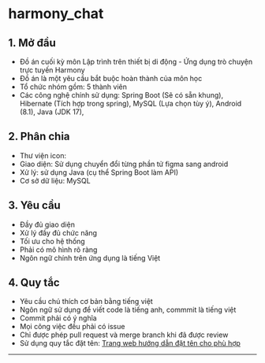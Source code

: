 # harmony_chat
## 1. Mở đầu
- Đồ án cuối kỳ môn Lập trình trên thiết bị di động - Ứng dụng trò chuyện trực tuyến Harmony
- Đồ án là một yêu cầu bắt buộc hoàn thành của môn học
- Tổ chức nhóm gồm: 5 thành viên
- Các công nghệ chính sử dụng: Spring Boot (Sẽ có sẵn khung), Hibernate (Tích hợp trong spring), MySQL (Lựa chọn tùy ý), Android (8.1), Java (JDK 17),  
## 2. Phân chia
- Thư viện icon: 
- Giao diện: Sử dụng chuyển đổi từng phần tử figma sang android
- Xử lý: sử dụng Java (cụ thể Spring Boot làm API)
- Cơ sở dữ liệu: MySQL
## 3. Yêu cầu
- Đầy đủ giao diện
- Xử lý đầy đủ chức năng
- Tối ưu cho hệ thống
- Phải có mô hình rõ ràng
- Ngôn ngữ chính trên ứng dụng là tiếng Việt
## 4. Quy tắc
- Yêu cầu chú thích cơ bản bằng tiếng việt
- Ngôn ngữ sử dụng để viết code là tiếng anh, commmit là tiếng việt
- Commit phải có ý nghĩa
- Mọi công việc đều phải có issue
- Chỉ được phép pull request và merge branch khi đã được review
- Sử dụng quy tắc đặt tên: [Trang web hướng dẫn đặt tên cho phù hợp](https://viblo.asia/p/naming-rules-cac-quy-tac-vang-trong-lang-dat-ten-ByEZkMXE5Q0)

***
